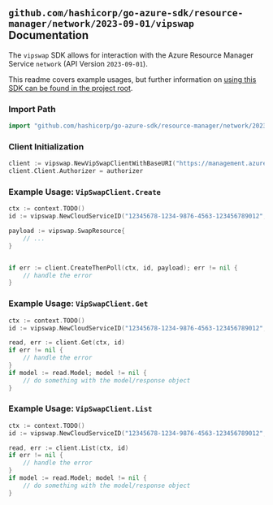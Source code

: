 
## `github.com/hashicorp/go-azure-sdk/resource-manager/network/2023-09-01/vipswap` Documentation

The `vipswap` SDK allows for interaction with the Azure Resource Manager Service `network` (API Version `2023-09-01`).

This readme covers example usages, but further information on [using this SDK can be found in the project root](https://github.com/hashicorp/go-azure-sdk/tree/main/docs).

### Import Path

```go
import "github.com/hashicorp/go-azure-sdk/resource-manager/network/2023-09-01/vipswap"
```


### Client Initialization

```go
client := vipswap.NewVipSwapClientWithBaseURI("https://management.azure.com")
client.Client.Authorizer = authorizer
```


### Example Usage: `VipSwapClient.Create`

```go
ctx := context.TODO()
id := vipswap.NewCloudServiceID("12345678-1234-9876-4563-123456789012", "resourceGroupValue", "cloudServiceValue")

payload := vipswap.SwapResource{
	// ...
}


if err := client.CreateThenPoll(ctx, id, payload); err != nil {
	// handle the error
}
```


### Example Usage: `VipSwapClient.Get`

```go
ctx := context.TODO()
id := vipswap.NewCloudServiceID("12345678-1234-9876-4563-123456789012", "resourceGroupValue", "cloudServiceValue")

read, err := client.Get(ctx, id)
if err != nil {
	// handle the error
}
if model := read.Model; model != nil {
	// do something with the model/response object
}
```


### Example Usage: `VipSwapClient.List`

```go
ctx := context.TODO()
id := vipswap.NewCloudServiceID("12345678-1234-9876-4563-123456789012", "resourceGroupValue", "cloudServiceValue")

read, err := client.List(ctx, id)
if err != nil {
	// handle the error
}
if model := read.Model; model != nil {
	// do something with the model/response object
}
```
